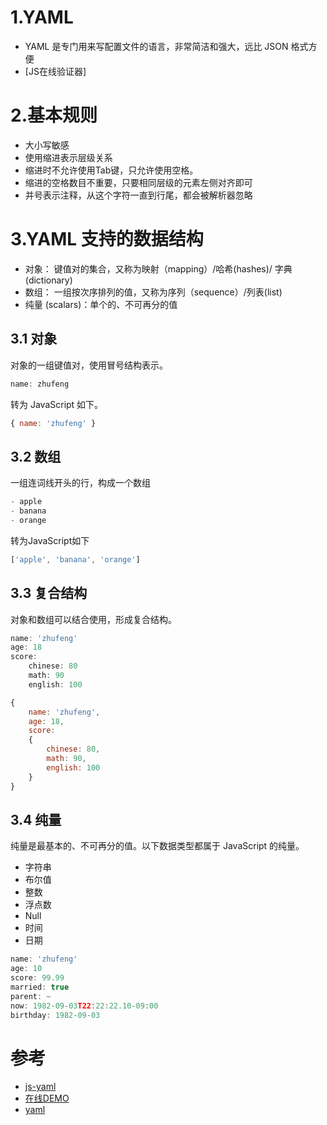 # 1.YAML
- YAML 是专门用来写配置文件的语言，非常简洁和强大，远比 JSON 格式方便
- [JS在线验证器]
# 2.基本规则
- 大小写敏感
- 使用缩进表示层级关系
- 缩进时不允许使用Tab键，只允许使用空格。
- 缩进的空格数目不重要，只要相同层级的元素左侧对齐即可
- 并号表示注释，从这个字符一直到行尾，都会被解析器忽略
# 3.YAML 支持的数据结构
- 对象： 键值对的集合，又称为映射（mapping）/哈希(hashes)/ 字典(dictionary)
- 数组： 一组按次序排列的值，又称为序列（sequence）/列表(list)
- 纯量 (scalars)：单个的、不可再分的值
## 3.1 对象
对象的一组键值对，使用冒号结构表示。
```js
name: zhufeng
```
转为 JavaScript 如下。
```js
{ name: 'zhufeng' }
```
## 3.2 数组
一组连词线开头的行，构成一个数组
```js
- apple
- banana
- orange
```
转为JavaScript如下
```js
['apple', 'banana', 'orange']
```
## 3.3 复合结构
对象和数组可以结合使用，形成复合结构。
```js
name: 'zhufeng'
age: 18
score:
    chinese: 80
    math: 90
    english: 100
```
```js
{
    name: 'zhufeng',
    age: 18,
    score: 
    {
        chinese: 80,
        math: 90,
        english: 100
    }
}
```
## 3.4 纯量
纯量是最基本的、不可再分的值。以下数据类型都属于 JavaScript 的纯量。
- 字符串
- 布尔值
- 整数
- 浮点数
- Null
- 时间
- 日期
```js
name: 'zhufeng'
age: 10
score: 99.99
married: true
parent: ~
now: 1982-09-03T22:22:22.10-09:00
birthday: 1982-09-03 
```
# 参考
- [js-yaml](https://github.com/nodeca/js-yaml)
- [在线DEMO](http://nodeca.github.io/js-yaml/)
- [yaml](http://www.ruanyifeng.com/blog/2016/07/yaml.html)